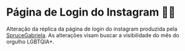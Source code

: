 # Página de Login do Instagram :rainbow_flag:

Alteração da réplica da página de login do instagram produzida pela [SpruceGabriela](https://github.com/SpruceGabriela/instagram-dio). As alterações visam buscar a visibilidade do mês do orgulho LGBTQIA+.
